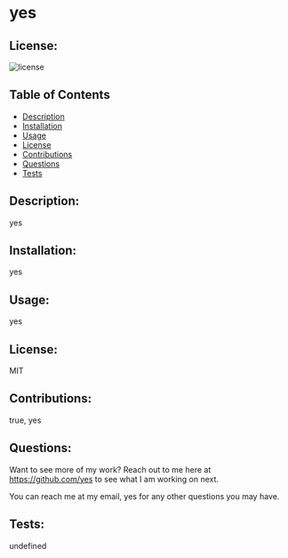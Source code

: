 # yes

## License:

![license](https://img.shields.io/badge/license-MIT-blue.svg)

## Table of Contents

- [Description](#description)
- [Installation](#installation)
- [Usage](#usage)
- [License](#license)
- [Contributions](#contributions)
- [Questions](#questions)
- [Tests](#tests)

## Description:

yes

## Installation:

yes

## Usage:

yes

## License:

MIT

## Contributions:

true, yes

## Questions:

Want to see more of my work? Reach out to me here at https://github.com/yes to see what I am working on next.

You can reach me at my email, yes for any other questions you may have.

## Tests:

undefined 